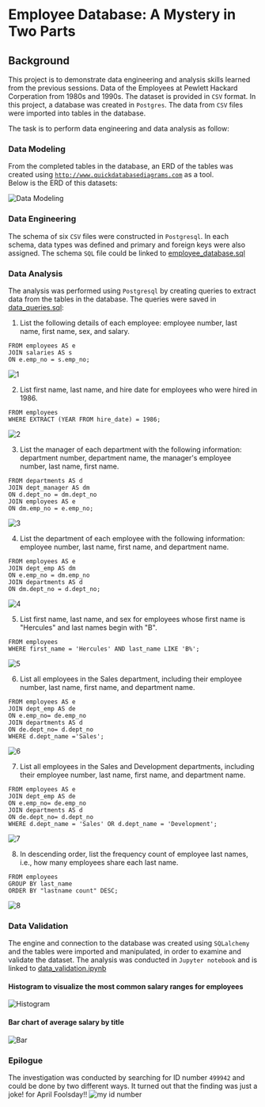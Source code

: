 # Employee Database: A Mystery in Two Parts

## Background
This project is to demonstrate data engineering and analysis skills learned from the previous sessions. Data of the Employees at Pewlett Hackard Corperation from 1980s and 1990s. The dataset is provided in `CSV` format. In this project, a database was created in `Postgres`. The data from `CSV` files were imported into tables in the database. 

The task is to perform data engineering and data analysis as follow:
### Data Modeling
From the completed tables in the database, an ERD of the tables was created using [`http://www.quickdatabasediagrams.com`](https://www.quickdatabasediagrams.com) as a tool. \
Below is the ERD of this datasets:

![Data Modeling](EmployeeSQL/Output/Figures/Employee_database_modeling.png)

### Data Engineering
The schema of six `CSV` files were constructed in `Postgresql`. In each schema, data types was defined and primary and foreign keys were also assigned. The schema `SQL` file could be linked to [employee_database.sql](https://github.com/KeSavanh/sql-challenge/blob/main/EmployeeSQL/employee_database.sql)
### Data Analysis
The analysis was performed using `Postgresql` by creating queries to extract data from the tables in the database. The queries were saved in [data_queries.sql](https://github.com/KeSavanh/sql-challenge/blob/main/EmployeeSQL/data_queries.sql):
1. List the following details of each employee: employee number, last name, first name, sex, and salary.
```SELECT e.emp_no AS "employee number", e.last_name AS "last name", e.first_name AS "first name", e.sex, s.salary
FROM employees AS e
JOIN salaries AS s
ON e.emp_no = s.emp_no;
```

![1](EmployeeSQL/Output/Figures/1.png)

2. List first name, last name, and hire date for employees who were hired in 1986.
```SELECT first_name AS "first name", last_name AS "last name", hire_date AS "hired date"
FROM employees
WHERE EXTRACT (YEAR FROM hire_date) = 1986;
```
![2](EmployeeSQL/Output/Figures/2.png)

3. List the manager of each department with the following information: department number, department name, the manager's employee number, last name, first name.
```SELECT d.dept_no AS "department number", d.dept_name AS "department name", dm.emp_no AS "manager employee number", e.first_name AS "first name", e.last_name AS "last name"
FROM departments AS d
JOIN dept_manager AS dm
ON d.dept_no = dm.dept_no
JOIN employees AS e
ON dm.emp_no = e.emp_no;
```
![3](EmployeeSQL/Output/Figures/3.png)

4. List the department of each employee with the following information: employee number, last name, first name, and department name.
```SELECT e.first_name AS "first name", e.last_name AS "last name", d.dept_name AS "department name"
FROM employees AS e
JOIN dept_emp AS dm
ON e.emp_no = dm.emp_no
JOIN departments AS d
ON dm.dept_no = d.dept_no;
```
![4](EmployeeSQL/Output/Figures/4.png)

5. List first name, last name, and sex for employees whose first name is "Hercules" and last names begin with "B".
```SELECT first_name AS "first name", last_name AS "last name", sex
FROM employees
WHERE first_name = 'Hercules' AND last_name LIKE 'B%';
```
![5](EmployeeSQL/Output/Figures/5.png)

6. List all employees in the Sales department, including their employee number, last name, first name, and department name.
```SELECT e.first_name AS "first name", e.last_name AS "last name", d.dept_name AS "department name"
FROM employees AS e
JOIN dept_emp AS de
ON e.emp_no= de.emp_no
JOIN departments AS d
ON de.dept_no= d.dept_no
WHERE d.dept_name ='Sales';
```
![6](EmployeeSQL/Output/Figures/6.png)

7. List all employees in the Sales and Development departments, including their employee number, last name, first name, and department name.
```SELECT e.emp_no AS "employee number", e.first_name AS "first name", e.last_name AS "last name", d.dept_name AS "department name"
FROM employees AS e
JOIN dept_emp AS de
ON e.emp_no= de.emp_no
JOIN departments AS d
ON de.dept_no= d.dept_no
WHERE d.dept_name = 'Sales' OR d.dept_name = 'Development';
```
![7](EmployeeSQL/Output/Figures/7.png)

8. In descending order, list the frequency count of employee last names, i.e., how many employees share each last name.
```SELECT last_name AS "last name", COUNT (last_name) AS "lastname count"
FROM employees
GROUP BY last_name
ORDER BY "lastname count" DESC;
```
![8](EmployeeSQL/Output/Figures/8.png)

### Data Validation
The engine and connection to the database was created using `SQLalchemy` and the tables were imported and manipulated, in order to examine and validate the dataset. The analysis was conducted in `Jupyter notebook` and is linked to [data_validation.ipynb](https://github.com/KeSavanh/sql-challenge/blob/main/EmployeeSQL/data_validation.ipynb)
#### Histogram to visualize the most common salary ranges for employees
![Histogram](EmployeeSQL/Output/Figures/Salary_range.png)
#### Bar chart of average salary by title
![Bar](EmployeeSQL/Output/Figures/title_salary.png)
### Epilogue
The investigation was conducted by searching for ID number `499942` and could be done by two different ways. It turned out that the finding was just a joke! for April Foolsday!!
![my id number](EmployeeSQL/Output/Figures/Id_no_499942.png)
